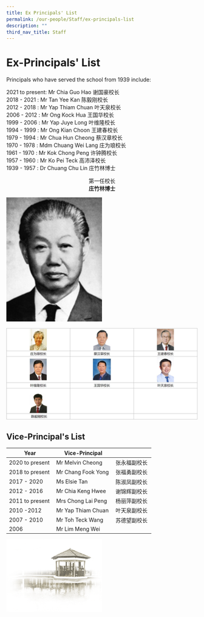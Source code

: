 ```yaml
---
title: Ex Principals' List
permalink: /our-people/Staff/ex-principals-list
description: ""
third_nav_title: Staff
---
```

Ex-Principals' List
===================

Principals who have served the school from 1939 include:

  

2021 to present: Mr Chia Guo Hao 谢国豪校长  
2018 - 2021 : Mr Tan Yee Kan 陈毅刚校长   
2012 - 2018 : Mr Yap Thiam Chuan 叶天泉校长   
2006 - 2012 : Mr Ong Kock Hua 王国华校长   
1999 - 2006 : Mr Yap Juye Long 叶维隆校长   
1994 - 1999 : Mr Ong Kian Choon 王建春校长   
1979 - 1994 : Mr Chua Hun Cheong 蔡汉章校长   
1970 - 1978 : Mdm Chuang Wei Lang 庄为琅校长   
1961 - 1970 : Mr Kok Chong Peng 许钟腾校长   
1957 - 1960 : Mr Ko Pei Teck 高沛泽校长   
1939 - 1957 : Dr Chuang Chu Lin 庄竹林博士

<center>第一任校长</center>
<center><b>庄竹林博士</b></center>

<img src="/images/1st%20Principal_Dr%20Chuang%20Chu%20Lin.jpg" 
     style="width:50%">
		 
		 
![](/images/CCHY%20Ex-principals.jpg)

<h2>Vice-Principal's List</h2>

| Year | Vice-Principal |  |
| --- | --- | --- |
| 2020 to present | Mr Melvin Cheong | 张永福副校长 |
| 2018 to present  | Mr Chang Fook Yong  | 张福勇副校长  |
| 2017 - 2020 | Ms Elsie Tan | 陈淑凤副校长 |
| 2012 - 2016 | Mr Chia Keng Hwee | 谢锦辉副校长 |
| 2011 to present | Mrs Chong Lai Peng | 杨丽萍副校长 |
| 2010 -2012 | Mr Yap Thiam Chuan | 叶天泉副校长 |
| 2007 - 2010 | Mr Toh Teck Wang | 苏德望副校长 |
| 2006 | Mr Lim Meng Wei |

<img src="/images/pavilion.png" 
     style="width:50%">